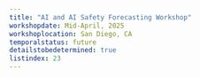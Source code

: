 ```yaml
---
title: "AI and AI Safety Forecasting Workshop"
workshopdate: Mid-April, 2025
workshoplocation: San Diego, CA
temporalstatus: future
detailstobedetermined: true
listindex: 23
---
```

